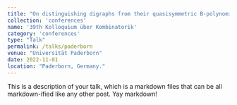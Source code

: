```yaml
---
title: "On distinguishing digraphs from their quasisymmetric B-polynomial"
collection: 'conferences'
name: '39th Kolloquium über Kombinatorik'
category: 'conferences'
type: "Talk"
permalink: /talks/paderborn
venue: "Universität Paderborn"
date: 2022-11-01
location: "Paderborn, Germany."
---
```


This is a description of your talk, which is a markdown files that can be all markdown-ified like any other post. Yay markdown!
